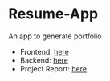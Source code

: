 # Resume-App
An app to generate portfolio

- Frontend: [here](https://github.com/nikeplusdash/Resume-App/tree/App)
- Backend: [here](https://github.com/nikeplusdash/Resume-App/tree/Server)
- Project Report: [here](https://github.com/nikeplusdash/Resume-App/blob/main/Project%20Report.pdf)
